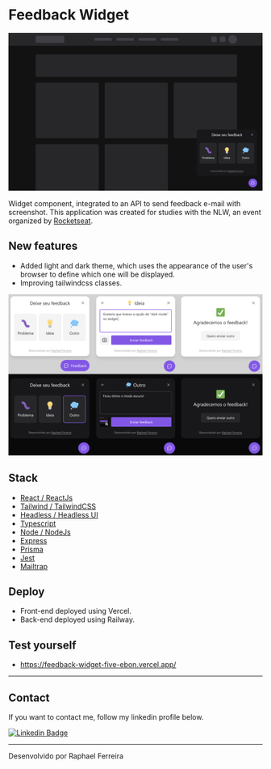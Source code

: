 # Feedback Widget

![Feedback Screenshot](.github/main-cover.png)

Widget component, integrated to an API to send feedback e-mail with screenshot. This application was created for studies with the NLW, an event organized by [Rocketseat](https://www.rocketseat.com.br/).

## New features

- Added light and dark theme, which uses the appearance of the user's browser to define which one will be displayed.
- Improving tailwindcss classes.

![Theme Steps](.github/theme-cover.png)

## Stack

- [React / ReactJs](https://pt-br.reactjs.org/)
- [Tailwind / TailwindCSS](https://tailwindcss.com/)
- [Headless / Headless UI](https://headlessui.dev/)
- [Typescript](https://www.typescriptlang.org/)
- [Node / NodeJs](https://nodejs.org/en/)
- [Express](https://expressjs.com/pt-br/)
- [Prisma](https://www.prisma.io/)
- [Jest](https://jestjs.io/)
- [Mailtrap](https://mailtrap.io/)

## Deploy

- Front-end deployed using Vercel.
- Back-end deployed using Railway.

## Test yourself

- https://feedback-widget-five-ebon.vercel.app/

---

## Contact

If you want to contact me, follow my linkedin profile below.

[![Linkedin Badge](https://img.shields.io/badge/-Raphael%20Ferreira-6633cc?style=flat-square&logo=Linkedin&logoColor=white&link=https://www.linkedin.com/in/raphael-ferreira-b8017b123/)](https://www.linkedin.com/in/raphael-ferreira-b8017b123/)

</div>

---

Desenvolvido por Raphael Ferreira
